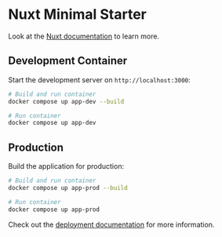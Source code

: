# Nuxt Minimal Starter

Look at the [Nuxt documentation](https://nuxt.com/docs/getting-started/introduction) to learn more.

## Development Container

Start the development server on `http://localhost:3000`:

```bash
# Build and run container
docker compose up app-dev --build
```

```bash
# Run container
docker compose up app-dev
```

## Production

Build the application for production:

```bash
# Build and run container
docker compose up app-prod --build
```

```bash
# Run container
docker compose up app-prod
```

Check out the [deployment documentation](https://nuxt.com/docs/getting-started/deployment) for more information.
